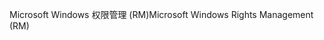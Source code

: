 <span data-ttu-id="0478c-101">Microsoft Windows 权限管理 (RM)</span><span class="sxs-lookup"><span data-stu-id="0478c-101">Microsoft Windows Rights Management (RM)</span></span>